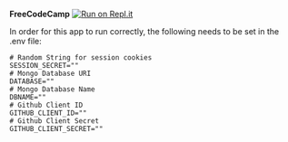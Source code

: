 **FreeCodeCamp**
[![Run on Repl.it](https://repl.it/badge/github/freeCodeCamp/boilerplate-socialauth)](https://repl.it/github/freeCodeCamp/boilerplate-socialauth)

In order for this app to run correctly, the following needs to be set in the .env file:

```
# Random String for session cookies
SESSION_SECRET=""
# Mongo Database URI
DATABASE=""
# Mongo Database Name
DBNAME=""
# Github Client ID
GITHUB_CLIENT_ID=""
# Github Client Secret
GITHUB_CLIENT_SECRET=""
```